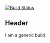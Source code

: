 [![Build Status](http://54.185.132.230:8080/buildStatus/icon?job=generic-build-build)](http://54.185.132.230:8080/job/generic-build-build/)

Header
---
I am a generic build
